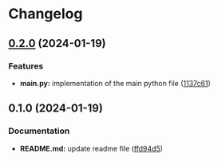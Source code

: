 # Changelog

## [0.2.0](https://www.github.com/nmlemus/git-flow-best-practices/compare/v0.1.0...v0.2.0) (2024-01-19)


### Features

* **main.py:** implementation of the main python file ([1137c61](https://www.github.com/nmlemus/git-flow-best-practices/commit/1137c6153becb09bd0d01b060290aa3d9d94d5a2))

## 0.1.0 (2024-01-19)


### Documentation

* **README.md:** update readme file ([ffd94d5](https://www.github.com/nmlemus/git-flow-best-practices/commit/ffd94d534549fd6c77d438b9a433ce8941bb9e8a))
